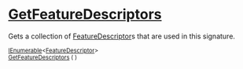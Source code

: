 # [GetFeatureDescriptors](./Signature-100663441.md)

Gets a collection of [FeatureDescriptor](https://github.com/hargitomi97/sigstat/blob/master/docs/md/SigStat/Common/FeatureDescriptor.md)s that are used in this signature.

<sub>[IEnumerable](https://docs.microsoft.com/en-us/dotnet/api/System.Collections.Generic.IEnumerable-1)\<[FeatureDescriptor](./../FeatureDescriptor.md)></sub><img width=200/><sub>[GetFeatureDescriptors](./Signature-100663441.md) (  )</sub><br>


